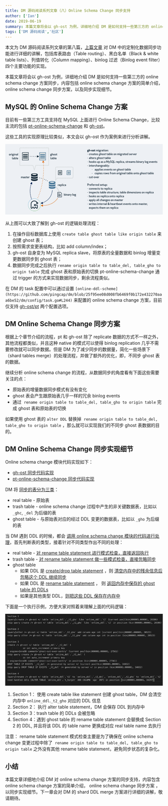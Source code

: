 ```yaml
---
title: DM 源码阅读系列文章（八）Online Schema Change 同步支持
author: ['Ian']
date: 2019-06-19
summary: 本篇文章将会以 gh-ost 为例，详细地介绍 DM 是如何支持一些第三方的 online schema change 方案同步，内容包括 online schema change 方案的简单介绍，online schema change 同步方案，以及同步实现细节。
tags: ['DM 源码阅读','社区']
---
```



本文为 DM 源码阅读系列文章的第八篇，[上篇文章](https://pingcap.com/blog-cn/dm-source-code-reading-7/) 对 DM 中的定制化数据同步功能进行详细的讲解，包括库表路由（Table routing）、黑白名单（Black & white table lists）、列值转化（Column mapping）、binlog 过滤（Binlog event filter）四个主要功能的实现。

本篇文章将会以 gh-ost 为例，详细地介绍 DM 是如何支持一些第三方的 online schema change 方案同步，内容包括 online schema change 方案的简单介绍，online schema change 同步方案，以及同步实现细节。

## MySQL 的 Online Schema Change 方案

目前有一些第三方工具支持在 MySQL 上面进行 Online Schema Change，比较主流的包括 [pt-online-schema-change](https://www.percona.com/doc/percona-toolkit/LATEST/pt-online-schema-change.html) 和 [gh-ost](https://github.com/github/gh-ost)。

这些工具的实现原理比较类似，本文会以 gh-ost 作为案例来进行分析讲解。

![](media/dm-source-code-reading-8/1.png)

从上图可以大致了解到 gh-ost 的逻辑处理流程：

1. 在操作目标数据库上使用 `create table ghost table like origin table` 来创建 ghost 表；
2. 按照需求变更表结构，比如 add column/index；
3. gh-ost 自身变为 MySQL replica slave，将原表的全量数据和 binlog 增量变更数据同步到 ghost 表；
4. 数据同步完成之后执行 `rename origin table to table_del, table_gho to origin table` 完成 ghost 表和原始表的切换 pt-online-schema-change 通过 trigger 的方式来实现数据同步，剩余流程类似。

在 DM 的 task 配置中可以通过设置 `[online-ddl-scheme](https://github.com/pingcap/dm/blob/25f95ee08d008fb6469f0b172e432270aaa6be52/dm/config/task.go#L244)` 来配置的 online schema change 方案，目前仅支持 [gh-ost/pt](https://github.com/pingcap/dm/blob/25f95ee08d008fb6469f0b172e432270aaa6be52/dm/config/task.go#L32) 两个配置选项。

## DM Online Schema Change 同步方案

根据上个章节介绍的流程，pt 和 gh-ost 除了 replicate 数据的方式不一样之外，其他流程都类似，并且这种 native 的模式可以使得 binlog replication 几乎不需要修改就可以同步数据。但是 DM 为了减少同步的数据量，简化一些场景下（shard tables merge）的处理流程，并做了额外的优化，即，不同步 ghost 表的数据。

继续分析 online schema change 的流程，从数据同步的角度看有下面这些需要关注的点：

* 原始表的增量数据同步模式有没有变化
* ghost 表会产生跟原始表几乎一样的冗余 binlog events
* 通过  `rename origin table to table_del, table_gho to origin table` 完成 ghost 表和原始表的切换

如果使用 ghost 表的 `alter DDL` 替换掉  `rename origin table to table_del, table_gho to origin table` ，那么就可以实现我们的不同步 ghost 表数据的目的。

## DM Online Schema Change 同步实现细节

Online schema change 模块代码实现如下：

* [gh-ost 同步代码实现](https://github.com/pingcap/dm/blob/25f95ee08d008fb6469f0b172e432270aaa6be52/syncer/ghost.go)
* [pt-online-schema-change 同步代码实现](https://github.com/pingcap/dm/blob/25f95ee08d008fb6469f0b172e432270aaa6be52/syncer/pt_osc.go)

DM 将 [同步的表分为三类](https://github.com/pingcap/dm/blob/25f95ee08d008fb6469f0b172e432270aaa6be52/syncer/online_ddl.go#L62)：

* real table - 原始表
* trash table - online schema change 过程中产生的非关键数据表，比如以 `_ghc`, `_del` 为后缀的表
* ghost table - 与原始表对应的经过 DDL 变更的数据表，比如以 `_gho` 为后缀的表

当 DM 遇到 DDL 的时候，都会 [调用 online schema change 模块的代码进行处理](https://github.com/pingcap/dm/blob/25f95ee08d008fb6469f0b172e432270aaa6be52/syncer/ddl.go#L210)，首先判断表的类型，接着针对不同类型作出不同的处理：

* real table - [对 rename table statement 进行模式检查，直接返回执行](https://github.com/pingcap/dm/blob/25f95ee08d008fb6469f0b172e432270aaa6be52/syncer/ghost.go#L55)
* trash table - [对 rename table statement 做一些模式检查，直接忽略同步](https://github.com/pingcap/dm/blob/25f95ee08d008fb6469f0b172e432270aaa6be52/syncer/ghost.go#L70)
* ghost table
    * 如果 DDL 是 [create/drop table statement](https://github.com/pingcap/dm/blob/25f95ee08d008fb6469f0b172e432270aaa6be52/syncer/ghost.go#L86)  ，则 [清空内存中的残余信息后忽略这个 DDL 继续同步](https://github.com/pingcap/dm/blob/25f95ee08d008fb6469f0b172e432270aaa6be52/syncer/ghost.go#L87)
    * 如果 DDL 是 [ rename table statement](https://github.com/pingcap/dm/blob/25f95ee08d008fb6469f0b172e432270aaa6be52/syncer/ghost.go#L96) ， 则 [返回内存中保存的 ghost table 的 DDLs](https://github.com/pingcap/dm/blob/25f95ee08d008fb6469f0b172e432270aaa6be52/syncer/ghost.go#L103)
    * 如果是其他类型 DDL，[则把这些 DDL 保存在内存中](https://github.com/pingcap/dm/blob/25f95ee08d008fb6469f0b172e432270aaa6be52/syncer/ghost.go#L119)

下面是一个执行示例，方便大家对照着来理解上面的代码逻辑：

![](media/dm-source-code-reading-8/2.png)

1. Section 1： 使用 create table like statement 创建 ghost table，DM 会清空内存中 `online_ddl`.`_t2_gho` 对应的 DDL 信息
2. Section 2： 执行 alter table statement，DM 会保存 DDL 到内存中
3. Section 3：trash table 的 DDLs 会被忽略
4. Section 4：遇到 ghost table 的 rename table statement 会替换成 Section 2 的 DDL, 并且将该 DDL 的 table name 更换成对应 real table name 去执行

注意： rename table statement 模式检查主要是为了确保在 online schema change 变更过程中除了  `rename origin table to table_del, table_gho to origin table` 之外没有其他 rename table statement，避免同步状态的复杂化。

## 小结

本篇文章详细地介绍 DM 对 online schema change 方案的同步支持，内容包含 online schema change 方案的简单介绍， online schema change 同步方案 ，以同步实现细节。下一章会对 DM 的 shard DDL merge 方案进行详细的讲解，敬请期待。
